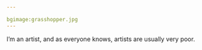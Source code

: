 ```yaml
---

bgimage:grasshopper.jpg
---
```


<div id="split" class="txt split">
    <p>I’m an artist, and as everyone knows, artists are usually very poor.</p>
</div>